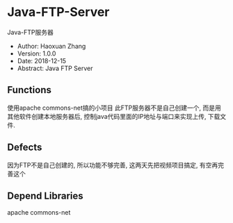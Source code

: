 # Java-FTP-Server
Java-FTP服务器
- Author: Haoxuan Zhang
- Version: 1.0.0
- Date: 2018-12-15
- Abstract: Java FTP Server

## Functions
使用apache commons-net搞的小项目
此FTP服务器不是自己创建一个, 而是用其他软件创建本地服务器后, 控制java代码里面的IP地址与端口来实现上传, 下载文件. 

## Defects
因为FTP不是自己创建的, 所以功能不够完善, 这两天先把视频项目搞定, 有空再完善这个

## Depend Libraries
apache commons-net
